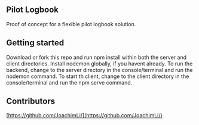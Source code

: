 ## Pilot Logbook
Proof of concept for a flexible pilot logbook solution.

## Getting started
Download or fork this repo and run npm install within both the server and client directories.
Install nodemon globally, if you havent already.
To run the backend, change to the server directory in the console/terminal and run the nodemon command.
To start th client, change to the client directory in the console/terminal and run the npm serve command.

## Contributors
[https://github.com/JoachimLi/](https://github.com/JoachimLi/)